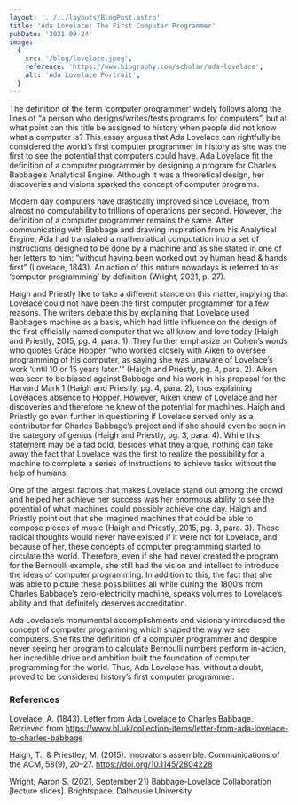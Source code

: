 ```yaml
---
layout: '../../layouts/BlogPost.astro'
title: 'Ada Lovelace: The First Computer Programmer'
pubDate: '2021-09-24'
image:
  {
    src: '/blog/lovelace.jpeg',
    reference: 'https://www.biography.com/scholar/ada-lovelace',
    alt: 'Ada Lovelace Portrait',
  }
---
```


The definition of the term ‘computer programmer’ widely follows along the lines of “a person who designs/writes/tests programs for computers”, but at what point can this title be assigned to history when people did not know what a computer is? This essay argues that Ada Lovelace can rightfully be considered the world’s first computer programmer in history as she was the first to see the potential that computers could have. Ada Lovelace fit the definition of a computer programmer by designing a program for Charles Babbage’s Analytical Engine. Although it was a theoretical design, her discoveries and visions sparked the concept of computer programs.

Modern day computers have drastically improved since Lovelace, from almost no computability to trillions of operations per second. However, the definition of a computer programmer remains the same. After communicating with Babbage and drawing inspiration from his Analytical Engine, Ada had translated a mathematical computation into a set of instructions designed to be done by a machine and as she stated in one of her letters to him: “without having been worked out by human head & hands first” (Lovelace, 1843). An action of this nature nowadays is referred to as ‘computer programming’ by definition (Wright, 2021, p. 27).

Haigh and Priestly like to take a different stance on this matter, implying that Lovelace could not have been the first computer programmer for a few reasons. The writers debate this by explaining that Lovelace used Babbage’s machine as a basis, which had little influence on the design of the first officially named computer that we all know and love today (Haigh and Priestly, 2015, pg. 4, para. 1). They further emphasize on Cohen’s words who quotes Grace Hopper “who worked closely with Aiken to oversee programming of his computer, as saying she was unaware of Lovelace’s work ‘until 10 or 15 years later.’” (Haigh and Priestly, pg. 4, para. 2). Aiken was seen to be biased against Babbage and his work in his proposal for the Harvard Mark 1 (Haigh and Priestly, pg. 4, para. 2), thus explaining Lovelace’s absence to Hopper. However, Aiken knew of Lovelace and her discoveries and therefore he knew of the potential for machines. Haigh and Priestly go even further in questioning if Lovelace served only as a contributor for Charles Babbage’s project and if she should even be seen in the category of genius (Haigh and Priestly, pg. 3, para. 4). While this statement may be a tad bold, besides what they argue, nothing can take away the fact that Lovelace was the first to realize the possibility for a machine to complete a series of instructions to achieve tasks without the help of humans.

One of the largest factors that makes Lovelace stand out among the crowd and helped her achieve her success was her enormous ability to see the potential of what machines could possibly achieve one day. Haigh and Priestly point out that she imagined machines that could be able to compose pieces of music (Haigh and Priestly, 2015, pg. 3, para. 3). These radical thoughts would never have existed if it were not for Lovelace, and because of her, these concepts of computer programming started to circulate the world. Therefore, even if she had never created the program for the Bernoulli example, she still had the vision and intellect to introduce the ideas of computer programming. In addition to this, the fact that she was able to picture these possibilities all while during the 1800’s from Charles Babbage’s zero-electricity machine, speaks volumes to Lovelace’s ability and that definitely deserves accreditation.

Ada Lovelace’s monumental accomplishments and visionary introduced the concept of computer programming which shaped the way we see computers. She fits the definition of a computer programmer and despite never seeing her program to calculate Bernoulli numbers perform in-action, her incredible drive and ambition built the foundation of computer programming for the world. Thus, Ada Lovelace has, without a doubt, proved to be considered history’s first computer programmer.

<div class="references">

<h3 class="text-center font-bold">
  References
</h3>

Lovelace, A. (1843). Letter from Ada Lovelace to Charles Babbage. Retrieved from https://www.bl.uk/collection-items/letter-from-ada-lovelace-to-charles-babbage

Haigh, T., & Priestley, M. (2015). Innovators assemble. Communications of the ACM, 58(9), 20–27. https://doi.org/10.1145/2804228

Wright, Aaron S. (2021, September 21) Babbage-Lovelace Collaboration [lecture slides]. Brightspace. Dalhousie University

</div>
